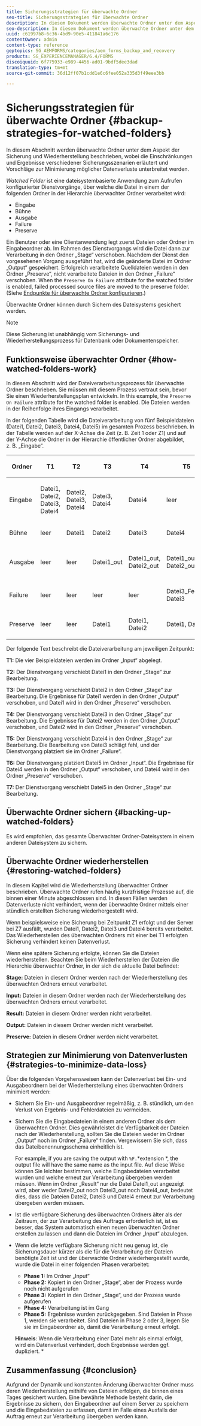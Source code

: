 ```yaml
---
title: Sicherungsstrategien für überwachte Ordner
seo-title: Sicherungsstrategien für überwachte Ordner
description: In diesem Dokument werden überwachte Ordner unter dem Aspekt der Sicherung und Wiederherstellung beschrieben, wobei die Einschränkungen und Ergebnisse verschiedener Sicherungsszenarien erläutert und Vorschläge zur Minimierung möglicher Datenverluste unterbreitet werden.
seo-description: In diesem Dokument werden überwachte Ordner unter dem Aspekt der Sicherung und Wiederherstellung beschrieben, wobei die Einschränkungen und Ergebnisse verschiedener Sicherungsszenarien erläutert und Vorschläge zur Minimierung möglicher Datenverluste unterbreitet werden.
uuid: c61997b8-6c36-4bd9-90e5-411841a6c176
contentOwner: admin
content-type: reference
geptopics: SG_AEMFORMS/categories/aem_forms_backup_and_recovery
products: SG_EXPERIENCEMANAGER/6.4/FORMS
discoiquuid: 6f775933-e989-4456-ad01-9bdf5dee3dad
translation-type: tm+mt
source-git-commit: 36d12ff07b1cdd1e6c6fee052a335d3f49eee3bb

---
```



# Sicherungsstrategien für überwachte Ordner {#backup-strategies-for-watched-folders}

In diesem Abschnitt werden überwachte Ordner unter dem Aspekt der Sicherung und Wiederherstellung beschrieben, wobei die Einschränkungen und Ergebnisse verschiedener Sicherungsszenarien erläutert und Vorschläge zur Minimierung möglicher Datenverluste unterbreitet werden.

*Watched Folder* ist eine dateisystembasierte Anwendung zum Aufrufen konfigurierter Dienstvorgänge, über welche die Datei in einem der folgenden Ordner in der Hierarchie überwachter Ordner verarbeitet wird:

* Eingabe
* Bühne
* Ausgabe
* Failure
* Preserve

Ein Benutzer oder eine Clientanwendung legt zuerst Dateien oder Ordner im Eingabeordner ab. Im Rahmen des Dienstvorgangs wird die Datei dann zur Verarbeitung in den Ordner „Stage“ verschoben. Nachdem der Dienst den vorgesehenen Vorgang ausgeführt hat, wird die geänderte Datei im Ordner „Output“ gespeichert. Erfolgreich verarbeitete Quelldateien werden in den Ordner „Preserve“, nicht verarbeitete Dateien in den Ordner „Failure“ verschoben. When the `Preserve On Failure` attribute for the watched folder is enabled, failed processed source files are moved to the preserve folder. (Siehe [Endpunkte für überwachte Ordner konfigurieren](/help/forms/using/admin-help/configuring-watched-folder-endpoints.md#configuring-watched-folder-endpoints).)

Überwachte Ordner können durch Sichern des Dateisystems gesichert werden.

>[!NOTE]
>
>Diese Sicherung ist unabhängig vom Sicherungs- und Wiederherstellungsprozess für Datenbank oder Dokumentenspeicher.

## Funktionsweise überwachter Ordner {#how-watched-folders-work}

In diesem Abschnitt wird der Dateiverarbeitungsprozess für überwachte Ordner beschrieben. Sie müssen mit diesem Prozess vertraut sein, bevor Sie einen Wiederherstellungsplan entwickeln. In this example, the `Preserve On Failure` attribute for the watched folder is enabled. Die Dateien werden in der Reihenfolge ihres Eingangs verarbeitet.

In der folgenden Tabelle wird die Dateiverarbeitung von fünf Beispieldateien (Datei1, Datei2, Datei3, Datei4, Datei5) im gesamten Prozess beschrieben. In der Tabelle werden auf der X-Achse die Zeit (z. B. Zeit 1 oder Z1) und auf der Y-Achse die Ordner in der Hierarchie öffentlicher Ordner abgebildet, z. B. „Eingabe“.

<table>
 <thead>
  <tr>
   <th><p>Ordner</p></th> 
   <th><p>T1</p></th> 
   <th><p>T2</p></th> 
   <th><p>T3</p></th> 
   <th><p>T4</p></th> 
   <th><p>T5</p></th> 
   <th><p>T6</p></th> 
   <th><p>T7</p></th> 
  </tr> 
 </thead> 
 <tbody>
  <tr>
   <td><p>Eingabe</p></td> 
   <td><p>Datei1, Datei2, Datei3, Datei4</p></td> 
   <td><p>Datei2, Datei3, Datei4</p></td> 
   <td><p>Datei3, Datei4</p></td> 
   <td><p>Datei4</p></td> 
   <td><p>leer</p></td> 
   <td><p>Datei5</p></td> 
   <td><p>leer</p></td> 
  </tr> 
  <tr>
   <td><p>Bühne</p></td> 
   <td><p>leer</p></td> 
   <td><p>Datei1</p></td> 
   <td><p>Datei2</p></td> 
   <td><p>Datei3</p></td> 
   <td><p>Datei4</p></td> 
   <td><p>leer</p></td> 
   <td><p>Datei5</p></td> 
  </tr> 
  <tr>
   <td><p>Ausgabe</p></td> 
   <td><p>leer</p></td> 
   <td><p>leer</p></td> 
   <td><p>Datei1_out</p></td> 
   <td><p>Datei1_out, Datei2_out</p></td> 
   <td><p>Datei1_out, Datei2_out</p></td> 
   <td><p>Datei1_out, Datei2_out, Datei4_out</p></td> 
   <td><p>Datei1_out, Datei2_out, Datei4_out</p></td> 
  </tr> 
  <tr>
   <td><p>Failure</p></td> 
   <td><p>leer</p></td> 
   <td><p>leer</p></td> 
   <td><p>leer</p></td> 
   <td><p>leer</p></td> 
   <td><p>Datei3_Fehler, Datei3 </p></td> 
   <td><p>Datei3_Fehler, Datei3 </p></td> 
   <td><p>Datei3_Fehler, Datei3 </p></td> 
  </tr> 
  <tr>
   <td><p>Preserve</p></td> 
   <td><p>leer</p></td> 
   <td><p>leer</p></td> 
   <td><p>Datei1 </p></td> 
   <td><p>Datei1, Datei2 </p></td> 
   <td><p>Datei1, Datei2 </p></td> 
   <td><p>Datei1, Datei2, Datei4 </p></td> 
   <td><p>Datei1, Datei2, Datei4 </p></td> 
  </tr> 
 </tbody> 
</table>

Der folgende Text beschreibt die Dateiverarbeitung am jeweiligen Zeitpunkt:

**T1:** Die vier Beispieldateien werden im Ordner „Input“ abgelegt.

**T2:** Der Dienstvorgang verschiebt Datei1 in den Ordner „Stage“ zur Bearbeitung.

**T3:** Der Dienstvorgang verschiebt Datei2 in den Ordner „Stage“ zur Bearbeitung. Die Ergebnisse für Datei1 werden in den Ordner „Output“ verschoben, und Datei1 wird in den Ordner „Preserve“ verschoben.

**T4:** Der Dienstvorgang verschiebt Datei3 in den Ordner „Stage“ zur Bearbeitung. Die Ergebnisse für Datei2 werden in den Ordner „Output“ verschoben, und Datei2 wird in den Ordner „Preserve“ verschoben.

**T5:** Der Dienstvorgang verschiebt Datei4 in den Ordner „Stage“ zur Bearbeitung. Die Bearbeitung von Datei3 schlägt fehl, und der Dienstvorgang platziert sie im Ordner „Failure“.

**T6:** Der Dienstvorgang platziert Datei5 im Ordner „Input“. Die Ergebnisse für Datei4 werden in den Ordner „Output“ verschoben, und Datei4 wird in den Ordner „Preserve“ verschoben.

**T7:** Der Dienstvorgang verschiebt Datei5 in den Ordner „Stage“ zur Bearbeitung.

## Überwachte Ordner sichern {#backing-up-watched-folders}

Es wird empfohlen, das gesamte Überwachter Ordner-Dateisystem in einem anderen Dateisystem zu sichern.

## Überwachte Ordner wiederherstellen {#restoring-watched-folders}

In diesem Kapitel wird die Wiederherstellung überwachter Ordner beschrieben. Überwachte Ordner rufen häufig kurzfristige Prozesse auf, die binnen einer Minute abgeschlossen sind. In diesen Fällen werden Datenverluste nicht verhindert, wenn der überwachte Ordner mittels einer stündlich erstellten Sicherung wiederhergestellt wird.

Wenn beispielsweise eine Sicherung bei Zeitpunkt Z1 erfolgt und der Server bei Z7 ausfällt, wurden Datei1, Datei2, Datei3 und Datei4 bereits verarbeitet. Das Wiederherstellen des überwachten Ordners mit einer bei T1 erfolgten Sicherung verhindert keinen Datenverlust.

Wenn eine spätere Sicherung erfolgte, können Sie die Dateien wiederherstellen. Beachten Sie beim Wiederherstellen der Dateien die Hierarchie überwachter Ordner, in der sich die aktuelle Datei befindet:

**Stage:** Dateien in diesem Ordner werden nach der Wiederherstellung des überwachten Ordners erneut verarbeitet.

**Input:** Dateien in diesem Ordner werden nach der Wiederherstellung des überwachten Ordners erneut verarbeitet.

**Result:** Dateien in diesem Ordner werden nicht verarbeitet.

**Output:** Dateien in diesem Ordner werden nicht verarbeitet.

**Preserve:** Dateien in diesem Ordner werden nicht verarbeitet.

## Strategien zur Minimierung von Datenverlusten {#strategies-to-minimize-data-loss}

Über die folgenden Vorgehensweisen kann der Datenverlust bei Ein- und Ausgabeordnern bei der Wiederherstellung eines überwachten Ordners minimiert werden:

* Sichern Sie Ein- und Ausgabeordner regelmäßig, z. B. stündlich, um den Verlust von Ergebnis- und Fehlerdateien zu vermeiden.
* Sichern Sie die Eingabedateien in einem anderen Ordner als dem überwachten Ordner. Dies gewährleistet die Verfügbarkeit der Dateien nach der Wiederherstellung, sollten Sie die Dateien weder im Ordner „Output“ noch im Ordner „Failure“ finden. Vergewissern Sie sich, dass das Dateibenennungsschema einheitlich ist.

   For example, if you are saving the output with `%F.`*extension *, the output file will have the same name as the input file. Auf diese Weise können Sie leichter bestimmen, welche Eingabedateien verarbeitet wurden und welche erneut zur Verarbeitung übergeben werden müssen. Wenn im Ordner „Result“ nur die Datei Datei1_out angezeigt wird, aber weder Datei2_out noch Datei3_out noch Datei4_out, bedeutet dies, dass die Dateien Datei2, Datei3 und Datei4 erneut zur Verarbeitung übergeben werden müssen.

* Ist die verfügbare Sicherung des überwachten Ordners älter als der Zeitraum, der zur Verarbeitung des Auftrags erforderlich ist, ist es besser, das System automatisch einen neuen überwachten Ordner erstellen zu lassen und dann die Dateien im Ordner „Input“ abzulegen.
* Wenn die letzte verfügbare Sicherung nicht neu genug ist, die Sicherungsdauer kürzer als die für die Verarbeitung der Dateien benötigte Zeit ist und der überwachte Ordner wiederhergestellt wurde, wurde die Datei in einer folgenden Phasen verarbeitet:

   * **Phase 1:** Im Ordner „Input“
   * **Phase 2:** Kopiert in den Ordner „Stage“, aber der Prozess wurde noch nicht aufgerufen
   * **Phase 3:** Kopiert in den Ordner „Stage“, und der Prozess wurde aufgerufen
   * **Phase 4:** Verarbeitung ist im Gang
   * **Phase 5:** Ergebnisse wurden zurückgegeben.
   Sind Dateien in Phase 1, werden sie verarbeitet. Sind Dateien in Phase 2 oder 3, legen Sie sie im Eingabeordner ab, damit die Verarbeitung erneut erfolgt.

   **Hinweis**: Wenn die Verarbeitung einer Datei mehr als einmal erfolgt, wird ein Datenverlust verhindert, doch Ergebnisse werden ggf. dupliziert. *

## Zusammenfassung {#conclusion}

Aufgrund der Dynamik und konstanten Änderung überwachter Ordner muss deren Wiederherstellung mithilfe von Dateien erfolgen, die binnen eines Tages gesichert wurden. Eine bewährte Methode besteht darin, die Ergebnisse zu sichern, den Eingabeordner auf einem Server zu speichern und die Eingabedateien zu erfassen, damit im Falle eines Ausfalls der Auftrag erneut zur Verarbeitung übergeben werden kann.
